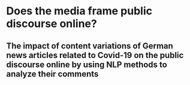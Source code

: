 # Does the media frame public discourse online? 
## The impact of content variations of German news articles related to Covid-19 on the public discourse online by using NLP methods to analyze their comments

